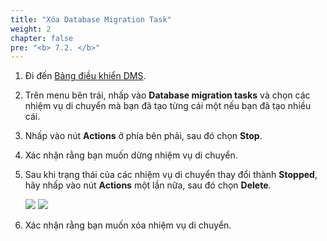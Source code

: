 ```yaml
---
title: "Xóa Database Migration Task"
weight: 2
chapter: false
pre: "<b> 7.2. </b>"
---
```


1. Đi đến [Bảng điều khiển DMS](https://console.aws.amazon.com/dms/v2/).

2. Trên menu bên trái, nhấp vào **Database migration tasks** và chọn các nhiệm vụ di chuyển mà bạn đã tạo từng cái một nếu bạn đã tạo nhiều cái.

3. Nhấp vào nút **Actions** ở phía bên phải, sau đó chọn **Stop**.

4. Xác nhận rằng bạn muốn dừng nhiệm vụ di chuyển.

5. Sau khi trạng thái của các nhiệm vụ di chuyển thay đổi thành **Stopped**, hãy nhấp vào nút **Actions** một lần nữa, sau đó chọn **Delete**.

    ![](/images/7/2/0001.png?width=85pc)
    ![](/images/7/2/0002.png?width=85pc)

6. Xác nhận rằng bạn muốn xóa nhiệm vụ di chuyển.

